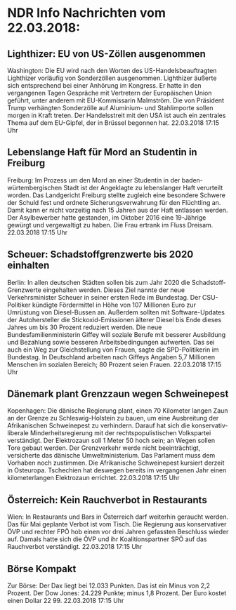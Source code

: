 # NDR Info Nachrichten vom 22.03.2018:


## Lighthizer: EU von US-Zöllen ausgenommen
Washington: Die EU wird nach den Worten des US-Handelsbeauftragten Lighthizer vorläufig von Sonderzöllen ausgenommen. Lighthizer äußerte sich entsprechend bei einer Anhörung im Kongress. Er hatte in den vergangenen Tagen Gespräche mit Vertretern der Europäischen Union geführt, unter anderem mit EU-Kommissarin Malmström. Die von Präsident Trump verhängten Sonderzölle auf Aluminium- und Stahlimporte sollen morgen in Kraft treten. Der Handelsstreit mit den USA ist auch ein zentrales Thema auf dem EU-Gipfel, der in Brüssel begonnen hat. 22.03.2018 17:15 Uhr 

## Lebenslange Haft für Mord an Studentin in Freiburg
Freiburg: Im Prozess um den Mord an einer Studentin in der baden-würtembergischen Stadt ist der Angeklagte zu lebenslanger Haft verurteilt worden. Das Landgericht Freiburg stellte zugleich eine besondere Schwere der Schuld fest und ordnete Sicherungsverwahrung für den Flüchtling an. Damit kann er nicht vorzeitig nach 15 Jahren aus der Haft entlassen werden. Der Asylbewerber hatte gestanden, im Oktober 2016 eine 19-Jährige gewürgt und vergewaltigt zu haben. Die Frau ertrank im Fluss Dreisam. 22.03.2018 17:15 Uhr 

## Scheuer: Schadstoffgrenzwerte bis 2020 einhalten
Berlin: In allen deutschen Städten sollen bis zum Jahr 2020 die Schadstoff-Grenzwerte eingehalten werden. Dieses Ziel nannte der neue Verkehrsminister Scheuer in seiner ersten Rede im Bundestag. Der CSU-Politiker kündigte Fördermittel in Höhe von 107 Millionen Euro zur Umrüstung von Diesel-Bussen an. Außerdem sollten mit Software-Updates der Autohersteller die Stickoxid-Emissionen älterer Diesel bis Ende dieses Jahres um bis 30 Prozent reduziert werden. Die neue Bundesfamilienministerin Giffey will soziale Berufe mit besserer Ausbildung und Bezahlung sowie besseren Arbeitsbedingungen aufwerten. Das sei auch ein Weg zur Gleichstellung von Frauen, sagte die SPD-Politikerin im Bundestag. In Deutschland arbeiten nach Giffeys Angaben 5,7 Millionen Menschen im sozialen Bereich; 80 Prozent seien Frauen. 22.03.2018 17:15 Uhr 

## Dänemark plant Grenzzaun wegen Schweinepest
Kopenhagen: Die dänische Regierung plant, einen 70 Kilometer langen Zaun an der Grenze zu Schleswig-Holstein zu bauen, um eine Ausbreitung der Afrikanischen Schweinepest zu verhindern. Darauf hat sich die konservativ-liberale Minderheitsregierung mit der rechtspopulistischen Volkspartei verständigt. Der Elektrozaun soll 1 Meter 50 hoch sein; an Wegen sollen Tore gebaut werden. Der Grenzverkehr werde nicht beeinträchtigt, versicherte das dänische Umweltministerium. Das Parlament muss dem Vorhaben noch zustimmen. Die Afrikanische Schweinepest kursiert derzeit in Osteuropa. Tschechien hat deswegen bereits im vergangenen Jahr einen kilometerlangen Elektrozaun errichtet. 22.03.2018 17:15 Uhr 

## Österreich: Kein Rauchverbot in Restaurants
Wien: In Restaurants und Bars in Österreich darf weiterhin geraucht werden. Das für Mai geplante Verbot ist vom Tisch. Die Regierung aus konservativer ÖVP und rechter FPÖ hob einen vor drei Jahren gefassten Beschluss wieder auf. Damals hatte sich die ÖVP und ihr Koalitionspartner SPÖ auf das Rauchverbot verständigt. 22.03.2018 17:15 Uhr 

## Börse Kompakt
Zur Börse: Der Dax liegt bei 12.033 Punkten. Das ist ein Minus von 2,2 Prozent. Der Dow Jones: 24.229 Punkte; minus 1,8 Prozent. Der Euro kostet einen Dollar 22 99. 22.03.2018 17:15 Uhr 
